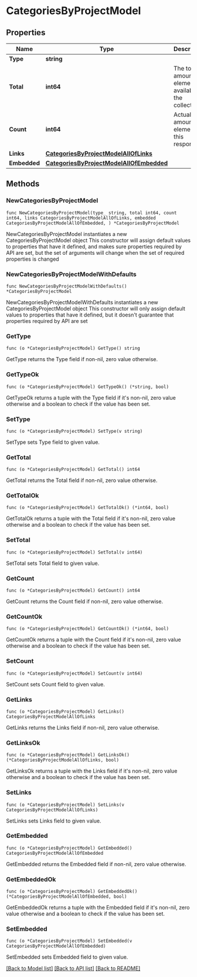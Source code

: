 # CategoriesByProjectModel

## Properties

Name | Type | Description | Notes
------------ | ------------- | ------------- | -------------
**Type** | **string** |  | 
**Total** | **int64** | The total amount of elements available in the collection. | 
**Count** | **int64** | Actual amount of elements in this response. | 
**Links** | [**CategoriesByProjectModelAllOfLinks**](CategoriesByProjectModelAllOfLinks.md) |  | 
**Embedded** | [**CategoriesByProjectModelAllOfEmbedded**](CategoriesByProjectModelAllOfEmbedded.md) |  | 

## Methods

### NewCategoriesByProjectModel

`func NewCategoriesByProjectModel(type_ string, total int64, count int64, links CategoriesByProjectModelAllOfLinks, embedded CategoriesByProjectModelAllOfEmbedded, ) *CategoriesByProjectModel`

NewCategoriesByProjectModel instantiates a new CategoriesByProjectModel object
This constructor will assign default values to properties that have it defined,
and makes sure properties required by API are set, but the set of arguments
will change when the set of required properties is changed

### NewCategoriesByProjectModelWithDefaults

`func NewCategoriesByProjectModelWithDefaults() *CategoriesByProjectModel`

NewCategoriesByProjectModelWithDefaults instantiates a new CategoriesByProjectModel object
This constructor will only assign default values to properties that have it defined,
but it doesn't guarantee that properties required by API are set

### GetType

`func (o *CategoriesByProjectModel) GetType() string`

GetType returns the Type field if non-nil, zero value otherwise.

### GetTypeOk

`func (o *CategoriesByProjectModel) GetTypeOk() (*string, bool)`

GetTypeOk returns a tuple with the Type field if it's non-nil, zero value otherwise
and a boolean to check if the value has been set.

### SetType

`func (o *CategoriesByProjectModel) SetType(v string)`

SetType sets Type field to given value.


### GetTotal

`func (o *CategoriesByProjectModel) GetTotal() int64`

GetTotal returns the Total field if non-nil, zero value otherwise.

### GetTotalOk

`func (o *CategoriesByProjectModel) GetTotalOk() (*int64, bool)`

GetTotalOk returns a tuple with the Total field if it's non-nil, zero value otherwise
and a boolean to check if the value has been set.

### SetTotal

`func (o *CategoriesByProjectModel) SetTotal(v int64)`

SetTotal sets Total field to given value.


### GetCount

`func (o *CategoriesByProjectModel) GetCount() int64`

GetCount returns the Count field if non-nil, zero value otherwise.

### GetCountOk

`func (o *CategoriesByProjectModel) GetCountOk() (*int64, bool)`

GetCountOk returns a tuple with the Count field if it's non-nil, zero value otherwise
and a boolean to check if the value has been set.

### SetCount

`func (o *CategoriesByProjectModel) SetCount(v int64)`

SetCount sets Count field to given value.


### GetLinks

`func (o *CategoriesByProjectModel) GetLinks() CategoriesByProjectModelAllOfLinks`

GetLinks returns the Links field if non-nil, zero value otherwise.

### GetLinksOk

`func (o *CategoriesByProjectModel) GetLinksOk() (*CategoriesByProjectModelAllOfLinks, bool)`

GetLinksOk returns a tuple with the Links field if it's non-nil, zero value otherwise
and a boolean to check if the value has been set.

### SetLinks

`func (o *CategoriesByProjectModel) SetLinks(v CategoriesByProjectModelAllOfLinks)`

SetLinks sets Links field to given value.


### GetEmbedded

`func (o *CategoriesByProjectModel) GetEmbedded() CategoriesByProjectModelAllOfEmbedded`

GetEmbedded returns the Embedded field if non-nil, zero value otherwise.

### GetEmbeddedOk

`func (o *CategoriesByProjectModel) GetEmbeddedOk() (*CategoriesByProjectModelAllOfEmbedded, bool)`

GetEmbeddedOk returns a tuple with the Embedded field if it's non-nil, zero value otherwise
and a boolean to check if the value has been set.

### SetEmbedded

`func (o *CategoriesByProjectModel) SetEmbedded(v CategoriesByProjectModelAllOfEmbedded)`

SetEmbedded sets Embedded field to given value.



[[Back to Model list]](../README.md#documentation-for-models) [[Back to API list]](../README.md#documentation-for-api-endpoints) [[Back to README]](../README.md)


